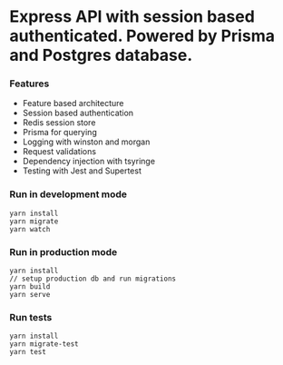 # Express API with session based authenticated. Powered by Prisma and Postgres database.

### Features
- Feature based architecture
- Session based authentication
- Redis session store
- Prisma for querying
- Logging with winston and morgan
- Request validations
- Dependency injection with tsyringe
- Testing with Jest and Supertest

### Run in development mode
```
yarn install
yarn migrate
yarn watch
```

### Run in production mode
```
yarn install
// setup production db and run migrations
yarn build
yarn serve
```

### Run tests
```
yarn install
yarn migrate-test
yarn test
```
